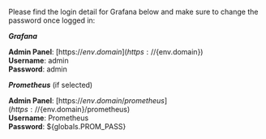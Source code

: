 Please find the login detail for Grafana below and make sure to change the password once logged in:

***Grafana***

**Admin Panel**: [https://${env.domain}](https://${env.domain})  
**Username**: admin  
**Password**: admin 


***Prometheus*** (if selected)

**Admin Panel**: [https://${env.domain}/prometheus](https://${env.domain}/prometheus)  
**Username**: Prometheus  
**Password**: ${globals.PROM_PASS} 
